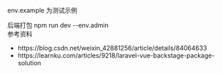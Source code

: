 <p>env.example 为测试示例</p>
后端打包 npm run dev --env.admin<br/>
参考资料<br/>
<ul>
    <li>https://blog.csdn.net/weixin_42881256/article/details/84064633</li>
    <li>https://learnku.com/articles/9218/laravel-vue-backstage-package-solution</li>
</ul>
